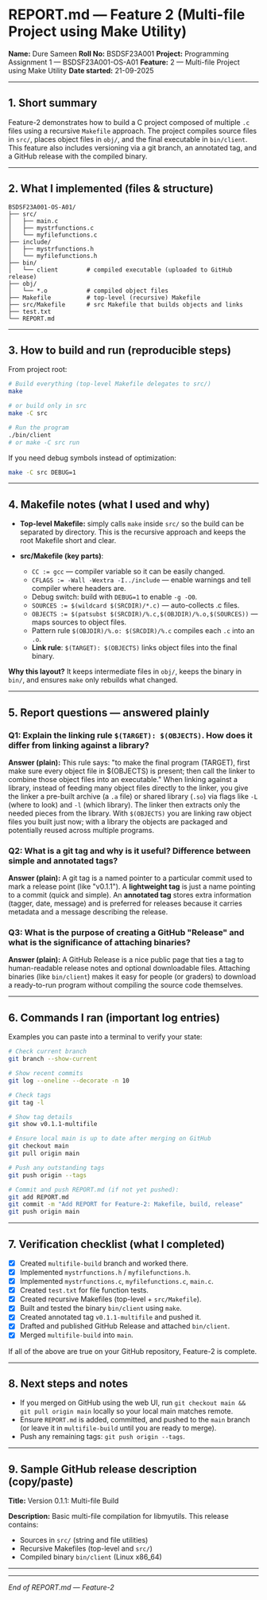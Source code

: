 # REPORT.md — Feature 2 (Multi-file Project using Make Utility)

**Name:** Dure Sameen
**Roll No:** BSDSF23A001
**Project:** Programming Assignment 1 — BSDSF23A001-OS-A01
**Feature:** 2 — Multi-file Project using Make Utility
**Date started:** 21-09-2025

---

## 1. Short summary

Feature-2 demonstrates how to build a C project composed of multiple `.c` files using a recursive `Makefile` approach. The project compiles source files in `src/`, places object files in `obj/`, and the final executable in `bin/client`. This feature also includes versioning via a git branch, an annotated tag, and a GitHub release with the compiled binary.

---

## 2. What I implemented (files & structure)

```
BSDSF23A001-OS-A01/
├── src/
│   ├── main.c
│   ├── mystrfunctions.c
│   └── myfilefunctions.c
├── include/
│   ├── mystrfunctions.h
│   └── myfilefunctions.h
├── bin/
│   └── client        # compiled executable (uploaded to GitHub release)
├── obj/
│   └── *.o           # compiled object files
├── Makefile          # top-level (recursive) Makefile
├── src/Makefile      # src Makefile that builds objects and links
├── test.txt
└── REPORT.md
```

---

## 3. How to build and run (reproducible steps)

From project root:

```bash
# Build everything (top-level Makefile delegates to src/)
make

# or build only in src
make -C src

# Run the program
./bin/client
# or make -C src run
```

If you need debug symbols instead of optimization:

```bash
make -C src DEBUG=1
```

---

## 4. Makefile notes (what I used and why)

* **Top-level Makefile:** simply calls `make` inside `src/` so the build can be separated by directory. This is the recursive approach and keeps the root Makefile short and clear.
* **src/Makefile (key parts)**:

  * `CC := gcc` — compiler variable so it can be easily changed.
  * `CFLAGS := -Wall -Wextra -I../include` — enable warnings and tell compiler where headers are.
  * Debug switch: build with `DEBUG=1` to enable `-g -O0`.
  * `SOURCES := $(wildcard $(SRCDIR)/*.c)` — auto-collects .c files.
  * `OBJECTS := $(patsubst $(SRCDIR)/%.c,$(OBJDIR)/%.o,$(SOURCES))` — maps sources to object files.
  * Pattern rule `$(OBJDIR)/%.o: $(SRCDIR)/%.c` compiles each `.c` into an `.o`.
  * **Link rule**: `$(TARGET): $(OBJECTS)` links object files into the final binary.

**Why this layout?** It keeps intermediate files in `obj/`, keeps the binary in `bin/`, and ensures `make` only rebuilds what changed.

---

## 5. Report questions — answered plainly

### Q1: Explain the linking rule `$(TARGET): $(OBJECTS)`. How does it differ from linking against a library?

**Answer (plain):** This rule says: "to make the final program (TARGET), first make sure every object file in \$(OBJECTS) is present; then call the linker to combine those object files into an executable." When linking against a library, instead of feeding many object files directly to the linker, you give the linker a pre-built archive (a `.a` file) or shared library (`.so`) via flags like `-L` (where to look) and `-l` (which library). The linker then extracts only the needed pieces from the library. With `$(OBJECTS)` you are linking raw object files you built just now; with a library the objects are packaged and potentially reused across multiple programs.

### Q2: What is a git tag and why is it useful? Difference between simple and annotated tags?

**Answer (plain):** A git tag is a named pointer to a particular commit used to mark a release point (like "v0.1.1"). A **lightweight tag** is just a name pointing to a commit (quick and simple). An **annotated tag** stores extra information (tagger, date, message) and is preferred for releases because it carries metadata and a message describing the release.

### Q3: What is the purpose of creating a GitHub "Release" and what is the significance of attaching binaries?

**Answer (plain):** A GitHub Release is a nice public page that ties a tag to human-readable release notes and optional downloadable files. Attaching binaries (like `bin/client`) makes it easy for people (or graders) to download a ready-to-run program without compiling the source code themselves.

---

## 6. Commands I ran (important log entries)

Examples you can paste into a terminal to verify your state:

```bash
# Check current branch
git branch --show-current

# Show recent commits
git log --oneline --decorate -n 10

# Check tags
git tag -l

# Show tag details
git show v0.1.1-multifile

# Ensure local main is up to date after merging on GitHub
git checkout main
git pull origin main

# Push any outstanding tags
git push origin --tags

# Commit and push REPORT.md (if not yet pushed):
git add REPORT.md
git commit -m "Add REPORT for Feature-2: Makefile, build, release"
git push origin main
```

---

## 7. Verification checklist (what I completed)

* [x] Created `multifile-build` branch and worked there.
* [x] Implemented `mystrfunctions.h` / `myfilefunctions.h`.
* [x] Implemented `mystrfunctions.c`, `myfilefunctions.c`, `main.c`.
* [x] Created `test.txt` for file function tests.
* [x] Created recursive Makefiles (top-level + `src/Makefile`).
* [x] Built and tested the binary `bin/client` using `make`.
* [x] Created annotated tag `v0.1.1-multifile` and pushed it.
* [x] Drafted and published GitHub Release and attached `bin/client`.
* [x] Merged `multifile-build` into `main`.

If all of the above are true on your GitHub repository, Feature-2 is complete.

---

## 8. Next steps and notes

* If you merged on GitHub using the web UI, run `git checkout main && git pull origin main` locally so your local main matches remote.
* Ensure `REPORT.md` is added, committed, and pushed to the `main` branch (or leave it in `multifile-build` until you are ready to merge).
* Push any remaining tags: `git push origin --tags`.

---

## 9. Sample GitHub release description (copy/paste)

**Title:** Version 0.1.1: Multi-file Build

**Description:** Basic multi-file compilation for libmyutils. This release contains:

* Sources in `src/` (string and file utilities)
* Recursive Makefiles (top-level and `src/`)
* Compiled binary `bin/client` (Linux x86\_64)

---

---

*End of REPORT.md — Feature-2*
